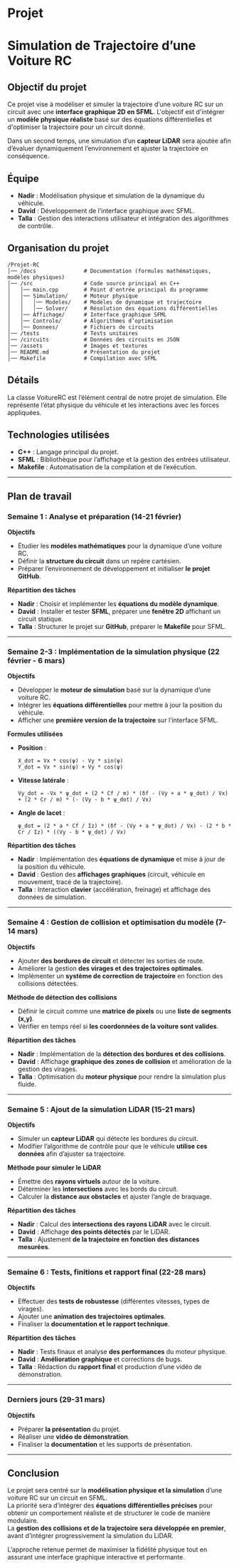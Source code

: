 # Projet

# Simulation de Trajectoire d’une Voiture RC

## Objectif du projet

Ce projet vise à modéliser et simuler la trajectoire d’une voiture RC sur un circuit avec une **interface graphique 2D en SFML**. L'objectif est d'intégrer un **modèle physique réaliste** basé sur des équations différentielles et d'optimiser la trajectoire pour un circuit donné.  

Dans un second temps, une simulation d’un **capteur LiDAR** sera ajoutée afin d’évaluer dynamiquement l’environnement et ajuster la trajectoire en conséquence.

## Équipe

- **Nadir** : Modélisation physique et simulation de la dynamique du véhicule.  
- **David** : Développement de l’interface graphique avec SFML.  
- **Talla** : Gestion des interactions utilisateur et intégration des algorithmes de contrôle.  

## Organisation du projet

```
/Projet-RC
│── /docs               # Documentation (formules mathématiques, modèles physiques)
│── /src                # Code source principal en C++
│   │── main.cpp        # Point d'entrée principal du programme
│   │── Simulation/     # Moteur physique
│   │   │── Modeles/    # Modèles de dynamique et trajectoire
│   │   │── Solver/     # Résolution des équations différentielles
│   │── Affichage/      # Interface graphique SFML
│   │── Controle/       # Algorithmes d’optimisation
│   │── Donnees/        # Fichiers de circuits
│── /tests              # Tests unitaires
│── /circuits           # Données des circuits en JSON
│── /assets             # Images et textures
│── README.md           # Présentation du projet
│── Makefile            # Compilation avec SFML
```

## Détails
La classe VoitureRC est l’élément central de notre projet de simulation. Elle représente l’état physique du véhicule et les interactions avec les forces appliquées. 

## Technologies utilisées

- **C++** : Langage principal du projet.  
- **SFML** : Bibliothèque pour l’affichage et la gestion des entrées utilisateur.  
- **Makefile** : Automatisation de la compilation et de l’exécution.  

---

## Plan de travail

### Semaine 1 : Analyse et préparation (14-21 février)

**Objectifs**  
- Étudier les **modèles mathématiques** pour la dynamique d’une voiture RC.  
- Définir la **structure du circuit** dans un repère cartésien.  
- Préparer l’environnement de développement et initialiser **le projet GitHub**.  

**Répartition des tâches**  
- **Nadir** : Choisir et implémenter les **équations du modèle dynamique**.  
- **David** : Installer et tester **SFML**, préparer une **fenêtre 2D** affichant un circuit statique.  
- **Talla** : Structurer le projet sur **GitHub**, préparer le **Makefile** pour SFML.  

---

### Semaine 2-3 : Implémentation de la simulation physique (22 février - 6 mars)

**Objectifs**  
- Développer le **moteur de simulation** basé sur la dynamique d’une voiture RC.  
- Intégrer les **équations différentielles** pour mettre à jour la position du véhicule.  
- Afficher une **première version de la trajectoire** sur l’interface SFML.  

**Formules utilisées**  
- **Position** :  
  ```
  X_dot = Vx * cos(ψ) - Vy * sin(ψ)
  Y_dot = Vx * sin(ψ) + Vy * cos(ψ)
  ```
- **Vitesse latérale** :  
  ```
  Vy_dot = -Vx * ψ_dot + (2 * Cf / m) * (δf - (Vy + a * ψ_dot) / Vx) + (2 * Cr / m) * (- (Vy - b * ψ_dot) / Vx)
  ```
- **Angle de lacet** :  
  ```
  ψ_dot = (2 * a * Cf / Iz) * (δf - (Vy + a * ψ_dot) / Vx) - (2 * b * Cr / Iz) * ((Vy - b * ψ_dot) / Vx)
  ```

**Répartition des tâches**  
- **Nadir** : Implémentation des **équations de dynamique** et mise à jour de la position du véhicule.  
- **David** : Gestion des **affichages graphiques** (circuit, véhicule en mouvement, tracé de la trajectoire).  
- **Talla** : Interaction **clavier** (accélération, freinage) et affichage des données de simulation.  

---

### Semaine 4 : Gestion de collision et optimisation du modèle (7-14 mars)

**Objectifs**  
- Ajouter **des bordures de circuit** et détecter les sorties de route.  
- Améliorer la gestion **des virages et des trajectoires optimales**.  
- Implémenter un **système de correction de trajectoire** en fonction des collisions détectées.  

**Méthode de détection des collisions**  
- Définir le circuit comme une **matrice de pixels** ou une **liste de segments (x,y)**.  
- Vérifier en temps réel si **les coordonnées de la voiture sont valides**.  

**Répartition des tâches**  
- **Nadir** : Implémentation de la **détection des bordures et des collisions**.  
- **David** : Affichage **graphique des zones de collision** et amélioration de la gestion des virages.  
- **Talla** : Optimisation du **moteur physique** pour rendre la simulation plus fluide.  

---

### Semaine 5 : Ajout de la simulation LiDAR (15-21 mars)

**Objectifs**  
- Simuler un **capteur LiDAR** qui détecte les bordures du circuit.  
- Modifier l’algorithme de contrôle pour que le véhicule **utilise ces données** afin d’ajuster sa trajectoire.  

**Méthode pour simuler le LiDAR**  
- Émettre des **rayons virtuels** autour de la voiture.  
- Déterminer les **intersections** avec les bords du circuit.  
- Calculer la **distance aux obstacles** et ajuster l’angle de braquage.  

**Répartition des tâches**  
- **Nadir** : Calcul des **intersections des rayons LiDAR** avec le circuit.  
- **David** : Affichage **des points détectés** par le LiDAR.  
- **Talla** : Ajustement **de la trajectoire en fonction des distances mesurées**.  

---

### Semaine 6 : Tests, finitions et rapport final (22-28 mars)

**Objectifs**  
- Effectuer des **tests de robustesse** (différentes vitesses, types de virages).  
- Ajouter une **animation des trajectoires optimales**.  
- Finaliser la **documentation et le rapport technique**.  

**Répartition des tâches**  
- **Nadir** : Tests finaux et analyse **des performances** du moteur physique.  
- **David** : **Amélioration graphique** et corrections de bugs.  
- **Talla** : Rédaction du **rapport final** et production d’une vidéo de démonstration.  

---

### Derniers jours (29-31 mars)

**Objectifs**  
- Préparer **la présentation** du projet.  
- Réaliser une **vidéo de démonstration**.  
- Finaliser la **documentation** et les supports de présentation.  

---

## Conclusion

Le projet sera centré sur la **modélisation physique et la simulation** d’une voiture RC sur un circuit en SFML.  
La priorité sera d’intégrer des **équations différentielles précises** pour obtenir un comportement réaliste et de structurer le code de manière modulaire.  
La **gestion des collisions et de la trajectoire sera développée en premier**, avant d’intégrer progressivement la simulation du LiDAR.  

L’approche retenue permet de maximiser la fidélité physique tout en assurant une interface graphique interactive et performante.  
